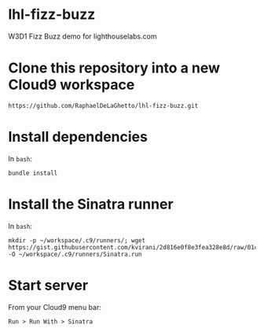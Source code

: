 # lhl-fizz-buzz 

W3D1 Fizz Buzz demo for lighthouselabs.com

# Clone this repository into a new Cloud9 workspace

```
https://github.com/RaphaelDeLaGhetto/lhl-fizz-buzz.git
```

# Install dependencies

In `bash`:

```
bundle install
```

# Install the Sinatra runner

In `bash`:

```
mkdir -p ~/workspace/.c9/runners/; wget https://gist.githubusercontent.com/kvirani/2d816e0f8e3fea328e8d/raw/01c2eddf2dcece5f3f14e85c70dffb8bcef62c77/Sinatra.run -O ~/workspace/.c9/runners/Sinatra.run
```

# Start server

From your Cloud9 menu bar:

```
Run > Run With > Sinatra
```

